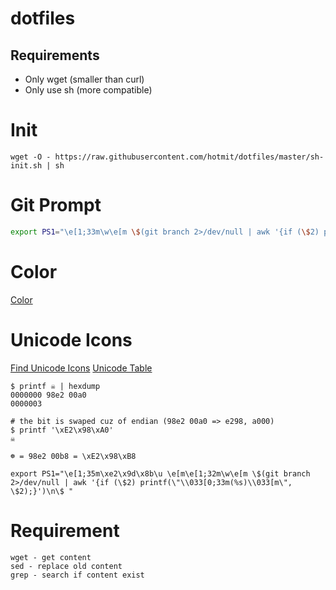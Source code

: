 # dotfiles

## Requirements
* Only wget (smaller than curl)
* Only use sh (more compatible)


# Init
```
wget -O - https://raw.githubusercontent.com/hotmit/dotfiles/master/sh-init.sh | sh
```


# Git Prompt
```bash
export PS1="\e[1;33m\w\e[m \$(git branch 2>/dev/null | awk '{if (\$2) printf(\"\\033[0;33m(%s)\\033[m\", \$2);}')\n\$ "
```

# Color
[Color](http://bashrcgenerator.com/)


# Unicode Icons
[Find Unicode Icons](http://shapecatcher.com/index.html)
[Unicode Table](https://unicode-table.com/en/)
```
$ printf ☠ | hexdump
0000000 98e2 00a0
0000003

# the bit is swaped cuz of endian (98e2 00a0 => e298, a000)
$ printf '\xE2\x98\xA0'
☠

☸ = 98e2 00b8 = \xE2\x98\xB8

export PS1="\e[1;35m\xe2\x9d\x8b\u \e[m\e[1;32m\w\e[m \$(git branch 2>/dev/null | awk '{if (\$2) printf(\"\\033[0;33m(%s)\\033[m\", \$2);}')\n\$ "
```

# Requirement
```
wget - get content
sed - replace old content
grep - search if content exist
```
